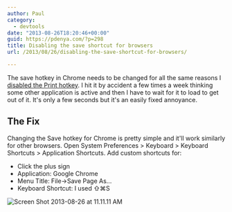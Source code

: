 ```yaml
---
author: Paul
category:
  - devtools
date: "2013-08-26T18:20:46+00:00"
guid: https://pdenya.com/?p=298
title: Disabling the save shortcut for browsers
url: /2013/08/26/disabling-the-save-shortcut-for-browsers/

---
```

The save hotkey in Chrome needs to be changed for all the same reasons I [disabled the Print hotkey](/2013/07/23/disabling-the-print-hotkey-in-os-x/). I hit it by accident a few times a week thinking some other application is active and then I have to wait for it to load to get out of it. It's only a few seconds but it's an easily fixed annoyance.

## The Fix

Changing the Save hotkey for Chrome is pretty simple and it'll work similarly for other browsers. Open System Preferences > Keyboard > Keyboard Shortcuts > Application Shortcuts. Add custom shortcuts for:

- Click the plus sign
- Application: Google Chrome
- Menu Title: File->Save Page As...
- Keyboard Shortcut: I used ⇧⌘S

![Screen Shot 2013-08-26 at 11.11.11 AM](/wp-content/uploads/2013/08/Screen-Shot-2013-08-26-at-11.11.11-AM.png)
